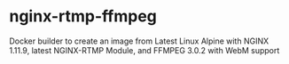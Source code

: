 # nginx-rtmp-ffmpeg
Docker builder to create an image from Latest Linux Alpine with NGINX 1.11.9, latest NGINX-RTMP Module, and FFMPEG 3.0.2 with WebM support
